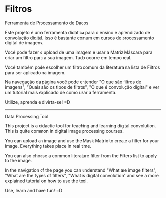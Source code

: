 # Filtros
Ferramenta de Processamento de Dados

Este projeto é uma ferramenta didática para o ensino e aprendizado de convolução digital. Isso é bastante comum em cursos de processamento digital de imagens.

Você pode fazer o upload de uma imagem e usar a Matriz Máscara para criar um filtro para a sua imagem. Tudo ocorre em tempo real.

Você também pode escolher um filtro comum da literatura na lista de Filtros para ser aplicado na imagem.

Na navegação da página você pode entender "O que são filtros de imagens", "Quais são os tipos de filtros", "O que é convolução digital" e ver um tutorial mais explicado de como usar a ferramenta.

Utilize, aprenda e divirta-se! =D

-----------------------------------------------------------------

Data Processing Tool

This project is a didactic tool for teaching and learning digital convolution. This is quite common in digital image processing courses.

You can upload an image and use the Mask Matrix to create a filter for your image. Everything takes place in real time.

You can also choose a common literature filter from the Filters list to apply to the image.

In the navigation of the page you can understand "What are image filters", "What are the types of filters", "What is digital convolution" and see a more explained tutorial on how to use the tool.

Use, learn and have fun! =D


